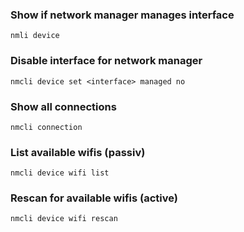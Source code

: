 ### Show if network manager manages interface
```
nmli device
```

### Disable interface for network manager
```
nmcli device set <interface> managed no
```

### Show all connections
```
nmcli connection
```

### List available wifis (passiv)
```
nmcli device wifi list
```

### Rescan for available wifis (active)
```
nmcli device wifi rescan
```

